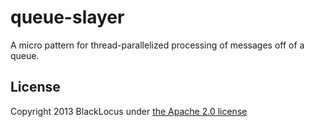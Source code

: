 queue-slayer
============
A micro pattern for thread-parallelized processing of messages off of a queue.


## License ##

Copyright 2013 BlackLocus under [the Apache 2.0 license](LICENSE)